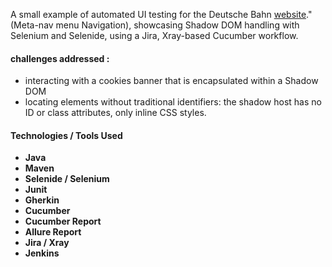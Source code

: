 A small example of automated UI testing for the Deutsche Bahn [website](https://www.bahn.de/)." (Meta-nav menu Navigation), showcasing Shadow DOM handling with Selenium and Selenide, using a Jira, Xray-based Cucumber workflow.

#### challenges addressed :
- interacting with a cookies banner that is encapsulated within a Shadow DOM
- locating elements without traditional identifiers: the shadow host has no ID or class attributes, only inline CSS styles.


#### Technologies / Tools Used

- **Java**
- **Maven**
- **Selenide / Selenium**
- **Junit** 
- **Gherkin**
- **Cucumber**
- **Cucumber Report**
- **Allure Report**
- **Jira / Xray**
- **Jenkins** 
